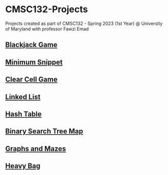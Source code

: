 # CMSC132-Projects
Projects created as part of CMSC132 - Spring 2023 (1st Year) @ University of Maryland with professor Fawzi Emad


## <a href="https://github.com/rmhopkins4/CMSC132-Projects/tree/main/1%20-%20Blackjack%20Game">Blackjack Game</a>

## <a href="https://github.com/rmhopkins4/CMSC132-Projects/tree/main/2%20-%20Minimum%20Snippet">Minimum Snippet</a>

## <a href="https://github.com/rmhopkins4/CMSC132-Projects/tree/main/3%20-%20Clear%20Cell%20Game">Clear Cell Game</a>

## <a href="https://github.com/rmhopkins4/CMSC132-Projects/tree/main/4%20-%20Linked%20List">Linked List</a>

## <a href="https://github.com/rmhopkins4/CMSC132-Projects/tree/main/5%20-%20Hash%20Table">Hash Table</a>

## <a href="https://github.com/rmhopkins4/CMSC132-Projects/tree/main/6%20-%20Binary%20Search%20Tree%20Map">Binary Search Tree Map</a>

## <a href="https://github.com/rmhopkins4/CMSC132-Projects/tree/main/7%20-%20Graphs%20and%20Mazes">Graphs and Mazes</a>

## <a href="https://github.com/rmhopkins4/CMSC132-Projects/tree/main/8%20-%20Heavy%20Bag">Heavy Bag</a>

